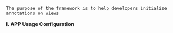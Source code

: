 ```
The purpose of the framework is to help developers initialize annotations on Views
```

**I. APP Usage Configuration**
